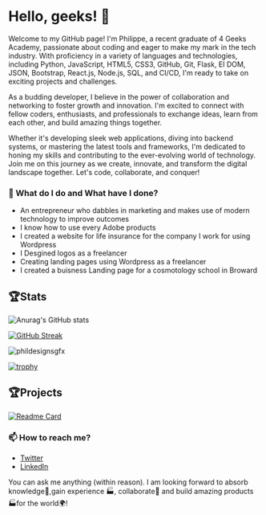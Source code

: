 


# Hello, geeks! 👋

Welcome to my GitHub page! I'm Philippe, a recent graduate of 4 Geeks Academy, passionate about coding and eager to make my mark in the tech industry. With proficiency in a variety of languages and technologies, including Python, JavaScript, HTML5, CSS3, GitHub, Git, Flask, EI DOM, JSON, Bootstrap, React.js, Node.js, SQL, and CI/CD, I'm ready to take on exciting projects and challenges.

As a budding developer, I believe in the power of collaboration and networking to foster growth and innovation. I'm excited to connect with fellow coders, enthusiasts, and professionals to exchange ideas, learn from each other, and build amazing things together.

Whether it's developing sleek web applications, diving into backend systems, or mastering the latest tools and frameworks, I'm dedicated to honing my skills and contributing to the ever-evolving world of technology. Join me on this journey as we create, innovate, and transform the digital landscape together. Let's code, collaborate, and conquer!

### 



### 🌱 What do I do and What have I done? 

- An entrepreneur who dabbles in marketing and makes use of modern technology to improve outcomes
- I know how to use every Adobe products
- I created a website for life insurance for the company I work for using Wordpress
- I Desgined logos as a freelancer
- Creating landing pages using Wordpress as a freelancer
- I created a buisness Landing page for a cosmotology school in Broward

## 🏆Stats

![Anurag's GitHub stats](https://github-readme-stats.vercel.app/api?username=phildesignsgfx&show_icons=true&theme=radical)

[![GitHub Streak](https://streak-stats.demolab.com?user=phildesignsgfx&theme=tokyonight&border_radius=5.1&card_width=1000)](https://git.io/streak-stats)

<p><img src="https://github-readme-stats.vercel.app/api/top-langs/?username=phildesignsgfx&theme=material-palenight&hide_border=false&include_all_commits=false&count_private=false&layout=compact" alt="phildesignsgfx" /></p>


[![trophy](https://github-profile-trophy.vercel.app/?username=phildesignsgfx&theme=onedark)](https://github.com/ryo-ma/github-profile-trophy)

## 🏆Projects
[![Readme Card](https://github-readme-stats.vercel.app/api/pin/?username=phildesignsgfx&repo=github-readme-stats)]([https://github.com/anuraghazra](https://github.com/4GeeksAcademy/TeamUp-Nexus)/github-readme-stats)


### 📫 How to reach me?
- [Twitter](https://twitter.com/philippemoise) 
- [LinkedIn](https://www.linkedin.com/in/philippemoise/) 


You can ask me anything (within reason). I am looking forward to absorb knowledge🧠,gain experience 🏭, collaborate🤝 and build amazing products 🏭for the world🌍!







